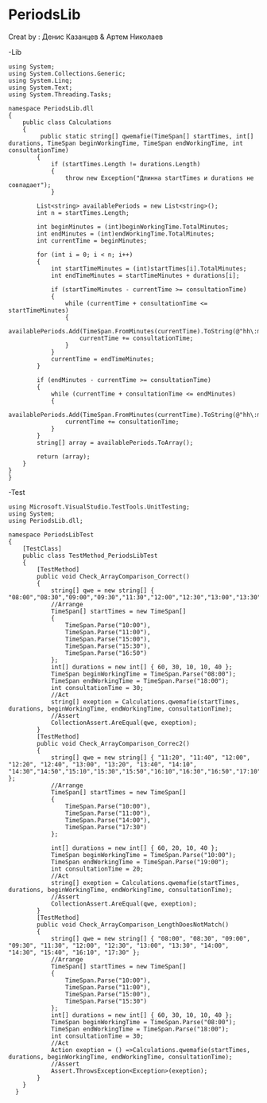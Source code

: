 # PeriodsLib
Creat by : Денис Казанцев & Артем Николаев

-Lib

    using System;
    using System.Collections.Generic;
    using System.Linq;
    using System.Text;
    using System.Threading.Tasks;
    
    namespace PeriodsLib.dll
    {
        public class Calculations
        {
             public static string[] qwemafie(TimeSpan[] startTimes, int[] durations, TimeSpan beginWorkingTime, TimeSpan endWorkingTime, int consultationTime)
            {
                if (startTimes.Length != durations.Length)
                {
                    throw new Exception("Длинна startTimes и durations не совпадает");
                }

            List<string> availablePeriods = new List<string>();
            int n = startTimes.Length;

            int beginMinutes = (int)beginWorkingTime.TotalMinutes;
            int endMinutes = (int)endWorkingTime.TotalMinutes;
            int currentTime = beginMinutes;

            for (int i = 0; i < n; i++)
            {
                int startTimeMinutes = (int)startTimes[i].TotalMinutes;
                int endTimeMinutes = startTimeMinutes + durations[i];

                if (startTimeMinutes - currentTime >= consultationTime)
                {
                    while (currentTime + consultationTime <= startTimeMinutes)
                    {
                        availablePeriods.Add(TimeSpan.FromMinutes(currentTime).ToString(@"hh\:mm"));
                        currentTime += consultationTime;
                    }
                }
                currentTime = endTimeMinutes;
            }

            if (endMinutes - currentTime >= consultationTime)
            {
                while (currentTime + consultationTime <= endMinutes)
                {
                    availablePeriods.Add(TimeSpan.FromMinutes(currentTime).ToString(@"hh\:mm"));
                    currentTime += consultationTime;
                }
            }
            string[] array = availablePeriods.ToArray();

            return (array);
        }
    }
    }


-Test

    using Microsoft.VisualStudio.TestTools.UnitTesting;
    using System;
    using PeriodsLib.dll;
    
    namespace PeriodsLibTest
    {
        [TestClass]
        public class TestMethod_PeriodsLibTest
        {
            [TestMethod]
            public void Check_ArrayComparison_Correct()
            {
                string[] qwe = new string[] { "08:00","08:30","09:00","09:30","11:30","12:00","12:30","13:00","13:30","14:00","14:30","15:40","16:10","17:30"};
                //Arrange
                TimeSpan[] startTimes = new TimeSpan[]
                {
                    TimeSpan.Parse("10:00"),
                    TimeSpan.Parse("11:00"),
                    TimeSpan.Parse("15:00"),
                    TimeSpan.Parse("15:30"),
                    TimeSpan.Parse("16:50")
                };
                int[] durations = new int[] { 60, 30, 10, 10, 40 };
                TimeSpan beginWorkingTime = TimeSpan.Parse("08:00");
                TimeSpan endWorkingTime = TimeSpan.Parse("18:00");
                int consultationTime = 30;
                //Act
                string[] exeption = Calculations.qwemafie(startTimes, durations, beginWorkingTime, endWorkingTime, consultationTime);
                //Assert
                CollectionAssert.AreEqual(qwe, exeption);
            }
            [TestMethod]
            public void Check_ArrayComparison_Correc2()
            {
                string[] qwe = new string[] { "11:20", "11:40", "12:00", "12:20", "12:40", "13:00", "13:20", "13:40", "14:10", "14:30","14:50","15:10","15:30","15:50","16:10","16:30","16:50","17:10","18:10","18:30" };
                //Arrange
                TimeSpan[] startTimes = new TimeSpan[]
                {
                    TimeSpan.Parse("10:00"),
                    TimeSpan.Parse("11:00"),
                    TimeSpan.Parse("14:00"),
                    TimeSpan.Parse("17:30")
                };
    
                int[] durations = new int[] { 60, 20, 10, 40 };
                TimeSpan beginWorkingTime = TimeSpan.Parse("10:00");
                TimeSpan endWorkingTime = TimeSpan.Parse("19:00");
                int consultationTime = 20;
                //Act
                string[] exeption = Calculations.qwemafie(startTimes, durations, beginWorkingTime, endWorkingTime, consultationTime);
                //Assert
                CollectionAssert.AreEqual(qwe, exeption);
            }
            [TestMethod]
            public void Check_ArrayComparison_LengthDoesNotMatch()
            {
                string[] qwe = new string[] { "08:00", "08:30", "09:00", "09:30", "11:30", "12:00", "12:30", "13:00", "13:30", "14:00", "14:30", "15:40", "16:10", "17:30" };
                //Arrange
                TimeSpan[] startTimes = new TimeSpan[]
                {
                    TimeSpan.Parse("10:00"),
                    TimeSpan.Parse("11:00"),
                    TimeSpan.Parse("15:00"),
                    TimeSpan.Parse("15:30")
                };
                int[] durations = new int[] { 60, 30, 10, 10, 40 };
                TimeSpan beginWorkingTime = TimeSpan.Parse("08:00");
                TimeSpan endWorkingTime = TimeSpan.Parse("18:00");
                int consultationTime = 30;
                //Act
                Action exeption = () =>Calculations.qwemafie(startTimes, durations, beginWorkingTime, endWorkingTime, consultationTime);
                //Assert
                Assert.ThrowsException<Exception>(exeption);
            }
        }
      }
